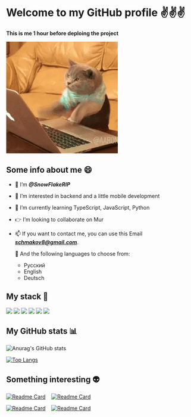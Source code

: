# Welcome to my GitHub profile ✌️✌️✌️
**This is me 1 hour before deploing the project**

![](https://github.com/SnowFlakeRIP/dlyabobra/blob/master/2GU.gif)
## Some info about me 😄
- 👋 I’m ***@SnowFlakeRIP*** 
- 👀 I’m interested in backend and a little mobile development
- 🌱 I’m currently learning TypeScript, JavaScript, Python
- 👉 I’m looking to collaborate on Mur
- 📫 If you want to contact me, you can use this Email ***schmakov8@gmail.com***. 
   
   📄 And the following languages ​​to choose from:
   <ul>
   <li>
      Русский
   </li>
   <li>
      English
   </li>
   <li> 
      Deutsch
   </li>
   </ul>
## My stack 💚
![](https://camo.githubusercontent.com/60c43d8b0424c6c2fc5080f76db747aacec85a375c39ce2835622cc03a608059/68747470733a2f2f696d672e736869656c64732e696f2f62616467652f77656273746f726d2d3134333f7374796c653d666f722d7468652d6261646765266c6f676f3d77656273746f726d266c6f676f436f6c6f723d776869746526636f6c6f723d626c61636b)
![](https://camo.githubusercontent.com/ee71fcc1aa3d059265517741dffc4161922fd744377e7a5f07c43381d0aa9aac/68747470733a2f2f696d672e736869656c64732e696f2f62616467652f747970657363726970742d2532333030374143432e7376673f7374796c653d666f722d7468652d6261646765266c6f676f3d74797065736372697074266c6f676f436f6c6f723d7768697465)
![](https://camo.githubusercontent.com/8855980a487f9e31426fbfc2cbbfdda5aa3b7f1d390e262e652e639e911b3d87/68747470733a2f2f696d672e736869656c64732e696f2f62616467652f6e6573746a732d2532334530323334452e7376673f7374796c653d666f722d7468652d6261646765266c6f676f3d6e6573746a73266c6f676f436f6c6f723d7768697465)
![](https://camo.githubusercontent.com/29e7fc6c62f61f432d3852fbfa4190ff07f397ca3bde27a8196bcd5beae3ff77/68747470733a2f2f696d672e736869656c64732e696f2f62616467652f706f7374677265732d2532333331363139322e7376673f7374796c653d666f722d7468652d6261646765266c6f676f3d706f737467726573716c266c6f676f436f6c6f723d7768697465)
![](https://camo.githubusercontent.com/a55f80b8372a9cc1cb4142bd7f9ff63cdee2884ace71c5a68a66e905e569dff8/68747470733a2f2f696d672e736869656c64732e696f2f62616467652f506f73746d616e2d4646364333373f7374796c653d666f722d7468652d6261646765266c6f676f3d706f73746d616e266c6f676f436f6c6f723d726564)
![](https://camo.githubusercontent.com/ec0d32e85caf4723d5182a75338c89f85a2c3679aed0c46c9ee9fd1c8dc2a316/68747470733a2f2f696d672e736869656c64732e696f2f62616467652f6769742d2532334630353033332e7376673f7374796c653d666f722d7468652d6261646765266c6f676f3d676974266c6f676f436f6c6f723d7768697465)
## My GitHub stats 📊
   ![Anurag's GitHub stats](https://github-readme-stats.vercel.app/api?username=SnowFlakeRIP&show_icons=true&theme=blue-green)
   
   [![Top Langs](https://github-readme-stats.vercel.app/api/top-langs/?username=SnowFlakeRIP&theme=blue-green&layout=compact)](https://github.com/anuraghazra/github-readme-stats)
 ## Something interesting 👽
 [![Readme Card](https://github-readme-stats.vercel.app/api/pin/?username=SnowFlakeRIP&repo=Food-market&theme=blue-green)](https://github.com/SnowFlakeRIP/Food-market)&nbsp;&nbsp;&nbsp; 
 [![Readme Card](https://github-readme-stats.vercel.app/api/pin/?username=SnowFlakeRIP&repo=CryptoSomething&theme=blue-green)](https://github.com/SnowFlakeRIP/CryptoSomething)
 
 [![Readme Card](https://github-readme-stats.vercel.app/api/pin/?username=SnowFlakeRIP&repo=paint-online&theme=blue-green)](https://github.com/SnowFlakeRIP/paint-online)&nbsp;&nbsp;&nbsp;
 [![Readme Card](https://github-readme-stats.vercel.app/api/pin/?username=SnowFlakeRIP&repo=graphql&theme=blue-green)](https://github.com/SnowFlakeRIP/graphql)
 


   







